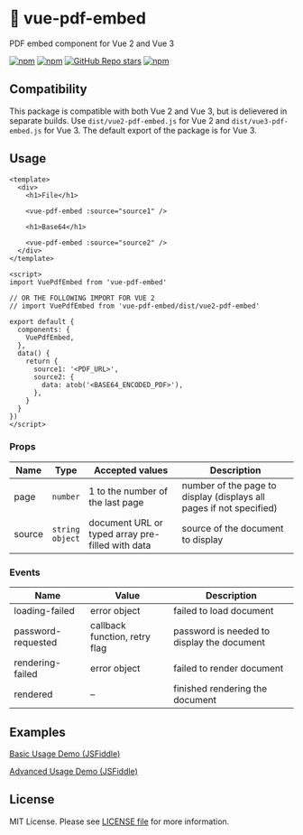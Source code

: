 # 📄 vue-pdf-embed

PDF embed component for Vue 2 and Vue 3

[![npm](https://img.shields.io/npm/v/vue-pdf-embed)](https://npmjs.com/package/vue-pdf-embed)
[![npm](https://img.shields.io/npm/dm/vue-pdf-embed)](https://npmjs.com/package/vue-pdf-embed)
[![GitHub Repo stars](https://img.shields.io/github/stars/hrynko/vue-pdf-embed)](https://github.com/hrynko/vue-pdf-embed)
[![npm](https://img.shields.io/npm/l/vue-pdf-embed)](https://github.com/hrynko/vue-pdf-embed/blob/master/LICENSE)

## Compatibility

This package is compatible with both Vue 2 and Vue 3, but is delievered in separate builds. Use `dist/vue2-pdf-embed.js` for Vue 2 and `dist/vue3-pdf-embed.js` for Vue 3. The default export of the package is for Vue 3.

## Usage

```vue
<template>
  <div>
    <h1>File</h1>

    <vue-pdf-embed :source="source1" />

    <h1>Base64</h1>

    <vue-pdf-embed :source="source2" />
  </div>
</template>

<script>
import VuePdfEmbed from 'vue-pdf-embed'

// OR THE FOLLOWING IMPORT FOR VUE 2
// import VuePdfEmbed from 'vue-pdf-embed/dist/vue2-pdf-embed'

export default {
  components: {
    VuePdfEmbed,
  },
  data() {
    return {
      source1: '<PDF_URL>',
      source2: {
        data: atob('<BASE64_ENCODED_PDF>'),
      },
    }
  }
})
</script>
```

### Props

| Name   | Type                   | Accepted values                                  | Description                                                         |
| ------ | ---------------------- | ------------------------------------------------ | ------------------------------------------------------------------- |
| page   | `number`               | 1 to the number of the last page                 | number of the page to display (displays all pages if not specified) |
| source | `string` <br> `object` | document URL or typed array pre-filled with data | source of the document to display                                   |

### Events

| Name               | Value                         | Description                                |
| ------------------ | ----------------------------- | ------------------------------------------ |
| loading-failed     | error object                  | failed to load document                    |
| password-requested | callback function, retry flag | password is needed to display the document |
| rendering-failed   | error object                  | failed to render document                  |
| rendered           | –                             | finished rendering the document            |

## Examples

[Basic Usage Demo (JSFiddle)](https://jsfiddle.net/hrynko/ct6p8r7k)

[Advanced Usage Demo (JSFiddle)](https://jsfiddle.net/hrynko/we7p5uq4)

## License

MIT License. Please see [LICENSE file](LICENSE) for more information.
